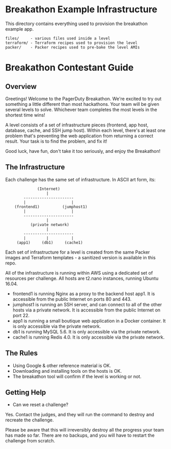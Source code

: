 # Breakathon Example Infrastructure

This directory contains everything used to provision the breakathon example app.

```
files/     - various files used inside a level
terraform/ - Terraform recipes used to provision the level
packer/    - Packer recipes used to pre-bake the level AMIs
```

# Breakathon Contestant Guide

## Overview

Greetings!  Welcome to the PagerDuty Breakathon.  We're excited to
try out something a little different than most hackathons.  Your team will
be given several levels to solve. Whichever team completes the most
levels in the shortest time wins!

A level consists of a set of infrastructure pieces (frontend, app host,
database, cache, and SSH jump host). Within each level, there's at
least one problem that's preventing the web application from returning a
correct result.  Your task is to find the problem, and fix it!

Good luck, have fun, don't take it too seriously, and enjoy the Breakathon!

## The Infrastructure

Each challenge has the same set of infrastructure.  In ASCII art form, its:


                  (Internet)
                      |
            ----------------------
            |                    |
        (frontend1)          (jumphost1)
            |                    |
            ----------------------
                      |
               (private network)
                      |
            ----------------------
            |         |          |
         (app1)     (db1)     (cache1)


Each set of infrastructure for a level is created from the same
Packer images and Terraform templates - a sanitized version is available
in this repo.

All of the infrastructure is running within AWS using a dedicated set
of resources per challenge.  All hosts are t2.nano instances, running
Ubuntu 16.04.

* frontend1 is running Nginx as a proxy to the backend host app1. It is
  accessible from the public Internet on ports 80 and 443.
* jumphost1 is running an SSH server, and can connect to all of the other hosts
  via a private network. It is accessible from the public Internet on port 22.
* app1 is running a small boutique web application in a Docker container.  It is only accessible via
  the private network.
* db1 is running MySQL 5.6. It is only accessible via the private network.
* cache1 is running Redis 4.0.  It is only accessible via the private network.

## The Rules

* Using Google & other reference material is OK.
* Downloading and installing tools on the hosts is OK.
* The breakathon tool will confirm if the level is working or not.

## Getting Help

* Can we reset a challenge?

Yes.  Contact the judges, and they will run the command to destroy and
recreate the challenge.

Please be aware that this will irreversibly destroy all the progress your team
has made so far. There are no backups, and you will have to restart the
challenge from scratch.
